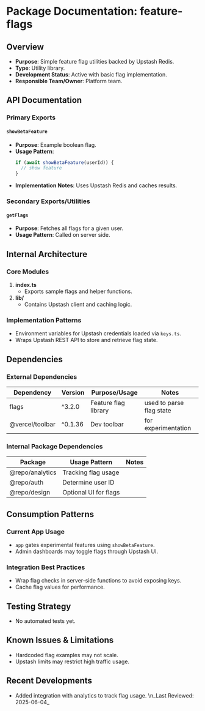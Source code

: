 # Package Documentation: feature-flags

## Overview
- **Purpose**: Simple feature flag utilities backed by Upstash Redis.
- **Type**: Utility library.
- **Development Status**: Active with basic flag implementation.
- **Responsible Team/Owner**: Platform team.

## API Documentation

### Primary Exports

#### `showBetaFeature`
- **Purpose**: Example boolean flag.
- **Usage Pattern**:
  ```ts
  if (await showBetaFeature(userId)) {
    // show feature
  }
  ```
- **Implementation Notes**: Uses Upstash Redis and caches results.

### Secondary Exports/Utilities

#### `getFlags`
- **Purpose**: Fetches all flags for a given user.
- **Usage Pattern**: Called on server side.

## Internal Architecture

### Core Modules
1. **index.ts**
   - Exports sample flags and helper functions.
2. **lib/**
   - Contains Upstash client and caching logic.

### Implementation Patterns
- Environment variables for Upstash credentials loaded via `keys.ts`.
- Wraps Upstash REST API to store and retrieve flag state.

## Dependencies

### External Dependencies
| Dependency | Version | Purpose/Usage | Notes |
|------------|---------|--------------|-------|
| flags | ^3.2.0 | Feature flag library | used to parse flag state |
| @vercel/toolbar | ^0.1.36 | Dev toolbar | for experimentation |

### Internal Package Dependencies
| Package | Usage Pattern | Notes |
|-----------|---------------|-------|
| @repo/analytics | Tracking flag usage | |
| @repo/auth | Determine user ID | |
| @repo/design | Optional UI for flags | |

## Consumption Patterns

### Current App Usage
- `app` gates experimental features using `showBetaFeature`.
- Admin dashboards may toggle flags through Upstash UI.

### Integration Best Practices
- Wrap flag checks in server-side functions to avoid exposing keys.
- Cache flag values for performance.

## Testing Strategy
- No automated tests yet.

## Known Issues & Limitations
- Hardcoded flag examples may not scale.
- Upstash limits may restrict high traffic usage.

## Recent Developments
- Added integration with analytics to track flag usage.
\n_Last Reviewed: 2025-06-04_
